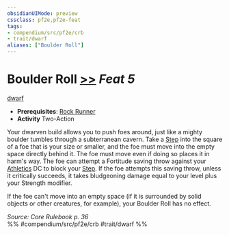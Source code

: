 ```yaml
---
obsidianUIMode: preview
cssclass: pf2e,pf2e-feat
tags:
- compendium/src/pf2e/crb
- trait/dwarf
aliases: ["Boulder Roll"]
---
```

# Boulder Roll  [>>](rules/core-rulebook/chapter-9-playing-the-game.md#Actions "Two-Action") *Feat 5*  
[dwarf](rules/traits/dwarf.md)  

- **Prerequisites**: [Rock Runner](compendium/feats/rock-runner.md)
- **Activity** Two-Action

Your dwarven build allows you to push foes around, just like a mighty boulder tumbles through a subterranean cavern. Take a [Step](rules/actions/step.md) into the square of a foe that is your size or smaller, and the foe must move into the empty space directly behind it. The foe must move even if doing so places it in harm's way. The foe can attempt a Fortitude saving throw against your [Athletics](compendium/skills.md#Athletics) DC to block your [Step](rules/actions/step.md). If the foe attempts this saving throw, unless it critically succeeds, it takes bludgeoning damage equal to your level plus your Strength modifier.

If the foe can't move into an empty space (if it is surrounded by solid objects or other creatures, for example), your Boulder Roll has no effect.

*Source: Core Rulebook p. 36*  
%% #compendium/src/pf2e/crb #trait/dwarf %%